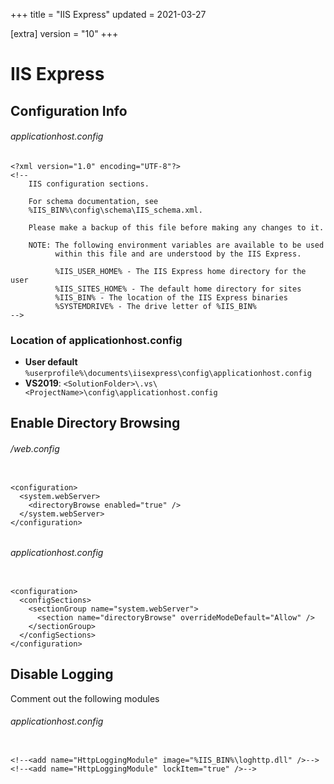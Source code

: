 +++
title = "IIS Express"
updated = 2021-03-27

[extra]
version = "10"
+++

# IIS Express

## Configuration Info

###### applicationhost.config
```config
<?xml version="1.0" encoding="UTF-8"?>
<!--
    IIS configuration sections.

    For schema documentation, see
    %IIS_BIN%\config\schema\IIS_schema.xml.
    
    Please make a backup of this file before making any changes to it.

    NOTE: The following environment variables are available to be used
          within this file and are understood by the IIS Express.

          %IIS_USER_HOME% - The IIS Express home directory for the user
          %IIS_SITES_HOME% - The default home directory for sites
          %IIS_BIN% - The location of the IIS Express binaries
          %SYSTEMDRIVE% - The drive letter of %IIS_BIN%
-->
```

### Location of applicationhost.config

- **User default** `%userprofile%\documents\iisexpress\config\applicationhost.config`
- **VS2019**: `<SolutionFolder>\.vs\<ProjectName>\config\applicationhost.config`

## Enable Directory Browsing

###### <project>/web.config
```config

<configuration>
  <system.webServer>
    <directoryBrowse enabled="true" />
  </system.webServer>
</configuration>
```
######

###### applicationhost.config
```config

<configuration>
  <configSections>
    <sectionGroup name="system.webServer">
      <section name="directoryBrowse" overrideModeDefault="Allow" />
    </sectionGroup>
  </configSections>
</configuration>
```

## Disable Logging

Comment out the following modules

###### applicationhost.config
```config

<!--<add name="HttpLoggingModule" image="%IIS_BIN%\loghttp.dll" />-->
<!--<add name="HttpLoggingModule" lockItem="true" />-->
```